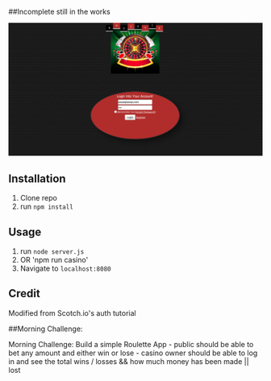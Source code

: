 ##Incomplete
still in the works

![ROULETTE](/roulette.png)

## Installation

1. Clone repo
2. run `npm install`

## Usage

1. run `node server.js`
2. OR 'npm run casino'
3. Navigate to `localhost:8080`

## Credit

Modified from Scotch.io's auth tutorial

##Morning Challenge:

 Morning Challenge: Build a simple Roulette App - public should be able to bet any amount and either win or lose - casino owner should be able to log in and see the total wins / losses && how much money has been made || lost
